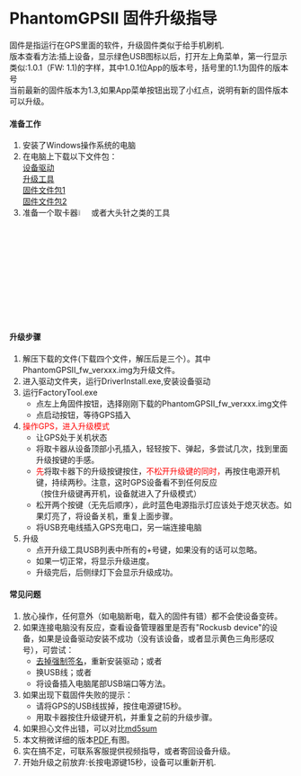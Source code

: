 PhantomGPSII 固件升级指导
====
固件是指运行在GPS里面的软件，升级固件类似于给手机刷机.<br>
版本查看方法:插上设备，显示绿色USB图标以后，打开左上角菜单，第一行显示类似:1.0.1（FW: 1.1)的字样，其中1.0.1位App的版本号，括号里的1.1为固件的版本号<br>
当前最新的固件版本为1.3,如果App菜单按钮出现了小红点，说明有新的固件版本可以升级。
#### 准备工作
1.	安装了Windows操作系统的电脑<br>
2.	在电脑上下载以下文件包：<br>
[设备驱动](http://download.gpsmock.com/firmware/DriverAssitant_v4.6.zip)<br>
[升级工具](http://download.gpsmock.com/firmware/FactoryTool_v1.63.zip)<br>
[固件文件包1](https://down.anqiuzp.cn/data/download.gpsmock.com/firmware/PhantomGPSII_fw_ver1.3.part1.rar)<br>
[固件文件包2](http://download.gpsmock.com/firmware/PhantomGPSII_fw_ver1.3.part2.rar)<br>
3.	准备一个取卡器<img src="http://phantomgps.com/assets/needle.jpg" width="5%" >或者大头针之类的工具<br>
 
#### 升级步骤
1.	解压下载的文件(下载四个文件，解压后是三个）。其中PhantomGPSII_fw_verxxx.img为升级文件。<br>
2.	进入驱动文件夹，运行DriverInstall.exe,安装设备驱动<br>
3.	运行FactoryTool.exe<br>
	- 点左上角固件按钮，选择刚刚下载的PhantomGPSII_fw_verxxx.img文件<br>
	- 点启动按钮，等待GPS插入<br>
4.	<font  color="red">操作GPS，进入升级模式</font><br>
	- 让GPS处于关机状态<br>
	- 将取卡器从设备顶部小孔插入，轻轻按下、弹起，多尝试几次，找到里面升级按键的手感。<br>
	- <font  color="red">先</font>将取卡器下的升级按键按住，<font  color="red">不松开升级键的同时，</font>再按住电源开机键，持续两秒。注意，这时GPS设备看不到任何反应<br>
	（按住升级键再开机，设备就进入了升级模式）<br>
	- 松开两个按键（无先后顺序），此时蓝色电源指示灯应该处于熄灭状态。如果灯亮了，将设备关机，重复上面步骤。<br>
	- 将USB充电线插入GPS充电口，另一端连接电脑<br>
5.	升级
	- 点开升级工具USB列表中所有的+号键，如果没有的话可以忽略。<br>
	- 如果一切正常，将显示升级进度。<br>
	- 升级完后，后侧绿灯下会显示升级成功。<br>
 
#### 常见问题
1.	放心操作，任何意外（如电脑断电，载入的固件有错）都不会使设备变砖。<br>
2.	如果连接电脑没有反应，查看设备管理器里是否有"Rockusb device"的设备，如果是设备驱动安装不成功（没有该设备，或者显示黄色三角形感叹号），可尝试：
	- [去掉强制签名](https://7dapi7.smartapps.cn/pages/article/article?_swebfr=1&eid=b2c186c86504a9c46ef6ffd4&scene=10810008&from=&hostname=baiduboxapp)，重新安装驱动；或者
	- 换USB线；或者
	- 将设备插入电脑尾部USB端口等方法。
3.	如果出现下载固件失败的提示：<br>
	- 请将GPS的USB线拔掉，按住电源键15秒。<br>
	- 用取卡器按住升级键开机，并重复之前的升级步骤。<br>
4.	如果担心文件出错，可以对比[md5sum](http://download.gpsmock.com/firmware/PhantomGPSII_fw_ver1.3_md5.txt)<br>
5.	本文稍微详细的版本[PDF](http://download.gpsmock.com/firmware/PhantomGPSII_fw_upgrade_guide.pdf),有图。<br>
6.	实在搞不定，可联系客服提供视频指导，或者寄回设备升级。<br>
7.	开始升级之前放弃:长按电源键15秒，设备可以重新开机.

 
